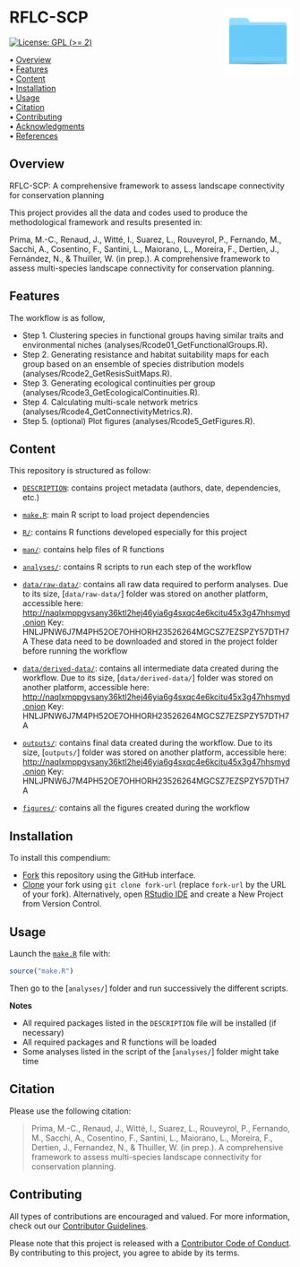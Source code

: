 
<!-- README.md is generated from README.Rmd. Please edit that file -->

# RFLC-SCP <img src="man/figures/compendium-sticker.png" align="right" style="float:right; height:120px;"/>

<!-- badges: start -->

[![License: GPL (\>=
2)](https://img.shields.io/badge/License-GPL%20%28%3E%3D%202%29-blue.svg)](https://choosealicense.com/licenses/gpl-2.0/)
<!-- badges: end -->

<p align="left">
• <a href="#overview">Overview</a><br> •
<a href="#features">Features</a><br> •
<a href="#content">Content</a><br> •
<a href="#installation">Installation</a><br> •
<a href="#usage">Usage</a><br> • <a href="#citation">Citation</a><br> •
<a href="#contributing">Contributing</a><br> •
<a href="#acknowledgments">Acknowledgments</a><br> •
<a href="#references">References</a>
</p>

## Overview

RFLC-SCP: A comprehensive framework to assess landscape connectivity for
conservation planning

This project provides all the data and codes used to produce the
methodological framework and results presented in:

Prima, M.-C., Renaud, J., Witté, I., Suarez, L., Rouveyrol, P.,
Fernando, M., Sacchi, A., Cosentino, F., Santini, L., Maiorano, L.,
Moreira, F., Dertien, J., Fernández, N., & Thuiller, W. (in prep.). A
comprehensive framework to assess multi-species landscape connectivity
for conservation planning.

## Features

The workflow is as follow,

- Step 1. Clustering species in functional groups having similar traits
  and environmental niches (analyses/Rcode01_GetFunctionalGroups.R).
- Step 2. Generating resistance and habitat suitability maps for each
  group based on an ensemble of species distribution models
  (analyses/Rcode2_GetResisSuitMaps.R).
- Step 3. Generating ecological continuities per group
  (analyses/Rcode3_GetEcologicalContinuities.R).
- Step 4. Calculating multi-scale network metrics
  (analyses/Rcode4_GetConnectivityMetrics.R).
- Step 5. (optional) Plot figures (analyses/Rcode5_GetFigures.R).

## Content

This repository is structured as follow:

- [`DESCRIPTION`](https://github.com/mcpri3/RFLC-SCP/tree/master/DESCRIPTION):
  contains project metadata (authors, date, dependencies, etc.)

- [`make.R`](https://github.com/mcpri3/RFLC-SCP/tree/master/make.R):
  main R script to load project dependencies

- [`R/`](https://github.com/mcpri3/RFLC-SCP/tree/master/R): contains R
  functions developed especially for this project

- [`man/`](https://github.com/mcpri3/RFLC-SCP/tree/master/man): contains
  help files of R functions

- [`analyses/`](https://github.com/mcpri3/RFLC-SCP/tree/master/analyses):
  contains R scripts to run each step of the workflow

- [`data/raw-data/`](http://naqlxmppgvsany36ktl2hej46yia6g4sxqc4e6kcitu45x3g47hhsmyd.onion):
  contains all raw data required to perform analyses. Due to its size,
  \[`data/raw-data/`\] folder was stored on another platform, accessible
  here:
  <http://naqlxmppgvsany36ktl2hej46yia6g4sxqc4e6kcitu45x3g47hhsmyd.onion>
  Key: HNLJPNW6J7M4PH52OE7OHHORH23526264MGCSZ7EZSPZY57DTH7A These data
  need to be downloaded and stored in the project folder before running
  the workflow

- [`data/derived-data/`](http://naqlxmppgvsany36ktl2hej46yia6g4sxqc4e6kcitu45x3g47hhsmyd.onion):
  contains all intermediate data created during the workflow. Due to its
  size, \[`data/derived-data/`\] folder was stored on another platform,
  accessible here:
  <http://naqlxmppgvsany36ktl2hej46yia6g4sxqc4e6kcitu45x3g47hhsmyd.onion>
  Key: HNLJPNW6J7M4PH52OE7OHHORH23526264MGCSZ7EZSPZY57DTH7A

- [`outputs/`](http://naqlxmppgvsany36ktl2hej46yia6g4sxqc4e6kcitu45x3g47hhsmyd.onion):
  contains final data created during the workflow. Due to its size,
  \[`outputs/`\] folder was stored on another platform, accessible here:
  <http://naqlxmppgvsany36ktl2hej46yia6g4sxqc4e6kcitu45x3g47hhsmyd.onion>
  Key: HNLJPNW6J7M4PH52OE7OHHORH23526264MGCSZ7EZSPZY57DTH7A

- [`figures/`](https://github.com/mcpri3/RFLC-SCP/tree/master/figures):
  contains all the figures created during the workflow

## Installation

To install this compendium:

- [Fork](https://docs.github.com/en/get-started/quickstart/contributing-to-projects)
  this repository using the GitHub interface.
- [Clone](https://docs.github.com/en/repositories/creating-and-managing-repositories/cloning-a-repository)
  your fork using `git clone fork-url` (replace `fork-url` by the URL of
  your fork). Alternatively, open [RStudio
  IDE](https://posit.co/products/open-source/rstudio/) and create a New
  Project from Version Control.

## Usage

Launch the
[`make.R`](https://github.com/mcpri3/RFLC-SCP/tree/master/make.R) file
with:

``` r
source("make.R")
```

Then go to the \[`analyses/`\] folder and run successively the different
scripts.

**Notes**

- All required packages listed in the `DESCRIPTION` file will be
  installed (if necessary)
- All required packages and R functions will be loaded
- Some analyses listed in the script of the \[`analyses/`\] folder might
  take time

## Citation

Please use the following citation:

> Prima, M.-C., Renaud, J., Witté, I., Suarez, L., Rouveyrol, P.,
> Fernando, M., Sacchi, A., Cosentino, F., Santini, L., Maiorano, L.,
> Moreira, F., Dertien, J., Fernandez, N., & Thuiller, W. (in prep.). A
> comprehensive framework to assess multi-species landscape connectivity
> for conservation planning.

## Contributing

All types of contributions are encouraged and valued. For more
information, check out our [Contributor
Guidelines](https://github.com/mcpri3/RFLC-SCP/blob/main/CONTRIBUTING.md).

Please note that this project is released with a [Contributor Code of
Conduct](https://contributor-covenant.org/version/2/1/CODE_OF_CONDUCT.html).
By contributing to this project, you agree to abide by its terms.

